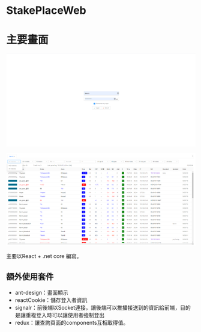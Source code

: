 # StakePlaceWeb


# 主要畫面

![login](/Readme/Image.png)

![main](/Readme/Image_1.png)


主要以React + .net core 編寫。


## 額外使用套件

* ant-design：畫面顯示
* reactCookie：儲存登入者資訊
* signalr：前後端以Socket連接，讓後端可以推播接送到的資訊給前端，目的是讓重複登入時可以讓使用者強制登出
* redux：讓查詢頁面的components互相取得值。


